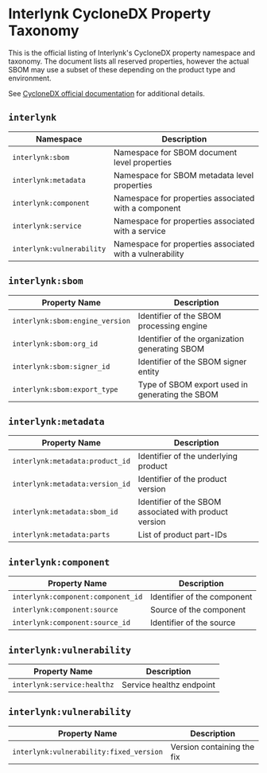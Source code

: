 # Interlynk CycloneDX Property Taxonomy

This is the official listing of Interlynk's CycloneDX property namespace and taxonomy. The document lists all reserved properties, however the actual SBOM may use a subset of these depending on the product type and environment.

See [CycloneDX official documentation](https://github.com/CycloneDX/cyclonedx-property-taxonomy) for additional details.

## `interlynk`

| Namespace                 | Description                                               |
| --------------------------| --------------------------------------------------------- |
| `interlynk:sbom`          | Namespace for SBOM document level properties              |
| `interlynk:metadata`      | Namespace for SBOM metadata level properties              |
| `interlynk:component`     | Namespace for properties associated with a component      |
| `interlynk:service`       | Namespace for properties associated with a service        |
| `interlynk:vulnerability` | Namespace for properties associated with a vulnerability  |


## `interlynk:sbom`

| Property Name                          | Description                                                  |
| ---------------------------------------| -------------------------------------------------------------|
| `interlynk:sbom:engine_version`        | Identifier of the SBOM processing engine                     |
| `interlynk:sbom:org_id`                | Identifier of the organization generating SBOM               |
| `interlynk:sbom:signer_id`             | Identifier of the SBOM signer entity                         |
| `interlynk:sbom:export_type`           | Type of SBOM export used in generating the SBOM              |

## `interlynk:metadata`

| Property Name                              | Description                                            |
| ------------------------------------------ | ------------------------------------------------------ |
| `interlynk:metadata:product_id`            | Identifier of the underlying product                   |
| `interlynk:metadata:version_id`            | Identifier of the product version                      |
| `interlynk:metadata:sbom_id`               | Identifier of the SBOM associated with product version |
| `interlynk:metadata:parts`                 | List of product part-IDs                               |

## `interlynk:component`

| Property Name                      | Description                     |
| ---------------------------------- | --------------------------------|
| `interlynk:component:component_id` | Identifier of the component     |
| `interlynk:component:source`       | Source of the component         |
| `interlynk:component:source_id`    | Identifier of the source        |

## `interlynk:vulnerability`

| Property Name                     | Description                      |
| --------------------------------- | ---------------------------------|
| `interlynk:service:healthz`       | Service healthz endpoint         |


## `interlynk:vulnerability`

| Property Name                     | Description                      |
| --------------------------------- | -------------------------------- |
| `interlynk:vulnerability:fixed_version`  | Version containing the fix|
